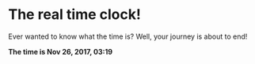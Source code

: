 # The real time clock!

Ever wanted to know what the time is? Well, your journey is about to end!

**The time is Nov 26, 2017, 03:19**